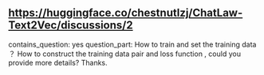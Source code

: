 ## https://huggingface.co/chestnutlzj/ChatLaw-Text2Vec/discussions/2

contains_question: yes
question_part: How to train and set the training data ？
How to construct the training data pair and loss function , could you provide more details? Thanks.